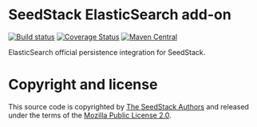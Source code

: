 # SeedStack ElasticSearch add-on

[![Build status](https://travis-ci.org/seedstack/elasticsearch-addon.svg?branch=master)](https://travis-ci.org/seedstack/elasticsearch-addon) [![Coverage Status](https://coveralls.io/repos/seedstack/elasticsearch-addon/badge.svg?branch=master)](https://coveralls.io/r/seedstack/elasticsearch-addon?branch=master) [![Maven Central](https://maven-badges.herokuapp.com/maven-central/org.seedstack.addons/seed-elasticsearch/badge.svg?style=flat)](https://maven-badges.herokuapp.com/maven-central/org.seedstack.addons/seed-elasticsearch)

ElasticSearch official persistence integration for SeedStack.

# Copyright and license

This source code is copyrighted by [The SeedStack Authors](https://github.com/seedstack/seedstack/blob/master/AUTHORS) and
released under the terms of the [Mozilla Public License 2.0](https://www.mozilla.org/MPL/2.0/). 
